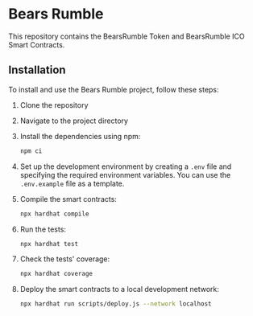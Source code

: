 # Bears Rumble 

This repository contains the BearsRumble Token and BearsRumble ICO Smart Contracts.

## Installation

To install and use the Bears Rumble project, follow these steps:

1. Clone the repository

2. Navigate to the project directory

3. Install the dependencies using npm:

    ```bash
    npm ci
    ```

4. Set up the development environment by creating a `.env` file and specifying the required environment variables. You can use the `.env.example` file as a template.

5. Compile the smart contracts:

    ```bash
    npx hardhat compile
    ```

6. Run the tests:

    ```bash
    npx hardhat test
    ```

7. Check the tests' coverage:

    ```bash
    npx hardhat coverage
    ```

8. Deploy the smart contracts to a local development network:

    ```bash
    npx hardhat run scripts/deploy.js --network localhost
    ```
